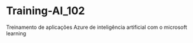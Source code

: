 # Training-AI_102
Treinamento de aplicações Azure de inteligência artificial com o microsoft learning
